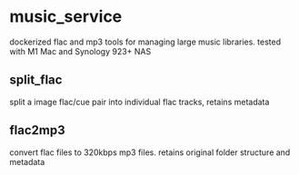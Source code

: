 # music_service
dockerized flac and mp3 tools for managing large music libraries. tested with M1 Mac and Synology 923+ NAS

## split_flac
split a image flac/cue pair into individual flac tracks, retains metadata

## flac2mp3
convert flac files to 320kbps mp3 files. retains original folder structure and metadata